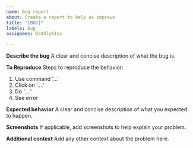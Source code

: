 ```yaml
---
name: Bug report
about: Create a report to help us improve
title: "[BUG]"
labels: bug
assignees: D34dlyK1ss

---
```


**Describe the bug**
A clear and concise description of what the bug is.

**To Reproduce**
Steps to reproduce the behavior:
1. Use command '...'
2. Click on '....'
3. Do '....'
4. See error

**Expected behavior**
A clear and concise description of what you expected to happen.

**Screenshots**
If applicable, add screenshots to help explain your problem.

**Additional context**
Add any other context about the problem here.
